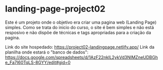 # landing-page-project02

Este é um projeto onde o objetivo era criar uma pagina web (Landing Page) simples.
Como se trata do inicio do curso, o site é bem simples e não está resposivo e não dispõe de técnicas e tags apropriadas para a criação da pagina. 

Link do site hospedado: https://project02-landingpage.netlify.app/
Link da planilha onde estará o "banco de dados": https://docs.google.com/spreadsheets/d/1AzF22nklL2ykVd3NIMZneUDBGhe_Fa7I60TqLS-8GYY/edit#gid=0
